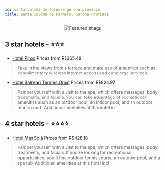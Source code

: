 ```yaml
---
id: santa-coloma-de-farners-gerona-province
title: Santa Coloma de Farners, Gerona Province
---
```


<center><img src="https://i.travelapi.com/hotels/24000000/23170000/23166700/23166612/84f54234_z.jpg" alt="Featured Image" /></center>


##  3 star hotels - ⭐️⭐️⭐️

-    [Hotel Pinxo](https://us.hurb.com/hotels/santa-coloma-de-farners/hotel-pinxo-JNP-JP310910?cmp=18055) Prices from R$265.48
   > Take in the views from a terrace and make use of amenities such as complimentary wireless Internet access and concierge services.
-    [Hotel Balneari Termes Orion](https://us.hurb.com/hotels/santa-coloma-de-farners/hotel-balneari-termes-orion-JNP-JP416947?cmp=18055) Prices from R$824.97
   > Pamper yourself with a visit to the spa, which offers massages, body treatments, and facials. You can take advantage of recreational amenities such as an outdoor pool, an indoor pool, and an outdoor tennis court. Additional amenities at this hotel in

##  4 star hotels - ⭐️⭐️⭐️⭐️

-    [Hotel Mas Solà](https://us.hurb.com/hotels/santa-coloma-de-farners/hotel-mas-sola-JNP-JP022997?cmp=18055) Prices from R$428.18
   > Pamper yourself with a visit to the spa, which offers massages, body treatments, and facials. If you're looking for recreational opportunities, you'll find outdoor tennis courts, an outdoor pool, and a spa tub. Additional amenities at this hotel incl
